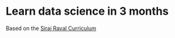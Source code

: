 # Learn data science in 3 months

Based on the [Siraj Raval Curriculum](https://www.youtube.com/watch?v=9rDhY1P3YLA)

